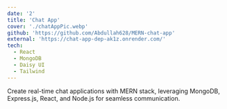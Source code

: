 ```yaml
---
date: '2'
title: 'Chat App'
cover: './chatAppPic.webp'
github: 'https://github.com/Abdullah628/MERN-chat-app'
external: 'https://chat-app-dep-ak1z.onrender.com/'
tech:
  - React
  - MongoDB
  - Daisy UI
  - Tailwind
---
```


<!-- A minimal, dark blue theme for VS Code, Sublime Text, Atom, iTerm, and more. Available on [Visual Studio Marketplace](https://marketplace.visualstudio.com/items?itemName=brittanychiang.halcyon-vscode), [Package Control](https://packagecontrol.io/packages/Halcyon%20Theme), [Atom Package Manager](https://atom.io/themes/halcyon-syntax), and [npm](https://www.npmjs.com/package/hyper-halcyon-theme). -->

Create real-time chat applications with MERN stack, leveraging MongoDB, Express.js, React, and Node.js for seamless communication.
